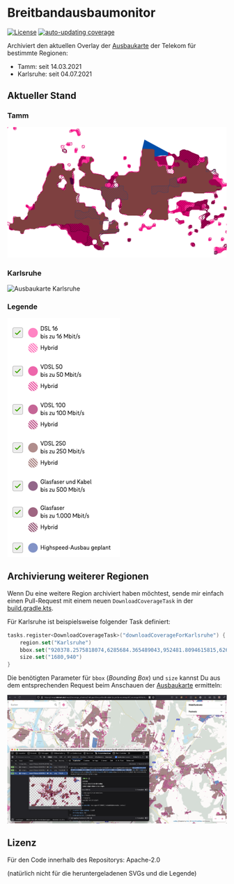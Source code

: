 # Breitbandausbaumonitor
[![License](https://img.shields.io/github/license/chkpnt/Breitbandausbau.svg?label=License)](https://tldrlegal.com/license/apache-license-2.0-(apache-2.0)) 
[![auto-updating coverage](https://github.com/chkpnt/Breitbandausbaumonitor/actions/workflows/update-coverage.yml/badge.svg)](https://github.com/chkpnt/Breitbandausbaumonitor/actions/workflows/update-coverage.yml)

Archiviert den aktuellen Overlay der [Ausbaukarte] der Telekom für bestimmte Regionen:

- Tamm: seit 14.03.2021
- Karlsruhe: seit 04.07.2021

## Aktueller Stand
### Tamm
![Ausbaukarte Tamm](overlays/Tamm/latest.svg)

### Karlsruhe
![Ausbaukarte Karlsruhe](overlays/Karlsruhe/latest.svg)

### Legende
![Legende](.github/images/Telekom-Legende.png)

## Archivierung weiterer Regionen
Wenn Du eine weitere Region archiviert haben möchtest, sende mir einfach einen Pull-Request mit einem neuen `DownloadCoverageTask` in der [build.gradle.kts](monitor/build.gradle.kts).

Für Karlsruhe ist beispielsweise folgender Task definiert:
```kotlin
tasks.register<DownloadCoverageTask>("downloadCoverageForKarlsruhe") {
    region.set("Karlsruhe")
    bbox.set("920378.2575818074,6285684.365489043,952481.8094615815,6267721.663842026")
    size.set("1680,940")
}
```

Die benötigten Parameter für `bbox` (_Bounding Box_) und `size` kannst Du aus dem entsprechenden Request beim Anschauen 
der [Ausbaukarte] ermitteln:

![Howto](.github/images/howto.png)

## Lizenz

Für den Code innerhalb des Repositorys: Apache-2.0

(natürlich nicht für die heruntergeladenen SVGs und die Legende)

[Ausbaukarte]: https://t-map.telekom.de/tmap2/coverage_checker/?initLayerGroup=fixedline&initLayerIds=coverage5G,coverageVDSL50,coverageVDSL100,coverageVDSL250,coverageGlasfaser1000,coveragePlanned